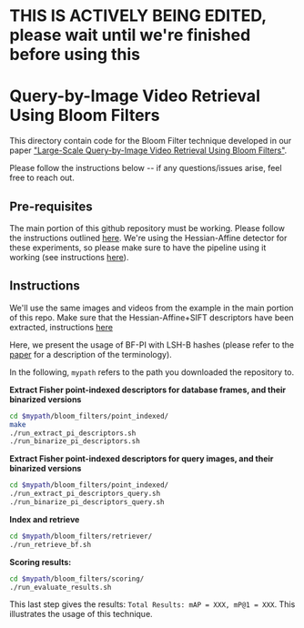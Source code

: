 # THIS IS ACTIVELY BEING EDITED, please wait until we're finished before using this

# Query-by-Image Video Retrieval Using Bloom Filters

This directory contain code for the Bloom Filter technique developed in our
paper ["Large-Scale Query-by-Image Video Retrieval Using Bloom Filters"](https://arxiv.org/abs/1604.07939).

Please follow the instructions below -- if any questions/issues arise, feel free to reach out.

## Pre-requisites

The main portion of this github repository must be working.
Please follow the instructions outlined [here](https://github.com/andrefaraujo/videosearch/blob/master/README.md#quick-start).
We're using the Hessian-Affine detector for these experiments, so please make sure to have the pipeline using it working (see instructions [here](https://github.com/andrefaraujo/videosearch#indexingretrievingscoring-using-hessian-affine-detector)).

## Instructions

We'll use the same images and videos from the example in the main portion of this repo.
Make sure that the Hessian-Affine+SIFT descriptors have been extracted, instructions
[here](https://github.com/andrefaraujo/videosearch#indexingretrievingscoring-using-hessian-affine-detector)

Here, we present the usage of BF-PI with LSH-B hashes (please refer to the [paper](https://arxiv.org/abs/1604.07939) for a description of
the terminology).

In the following, `mypath` refers to the path you downloaded the repository to.

**Extract Fisher point-indexed descriptors for database frames, and their binarized versions**

```bash
cd $mypath/bloom_filters/point_indexed/
make
./run_extract_pi_descriptors.sh
./run_binarize_pi_descriptors.sh
```

**Extract Fisher point-indexed descriptors for query images, and their binarized versions**

```bash
cd $mypath/bloom_filters/point_indexed/
./run_extract_pi_descriptors_query.sh
./run_binarize_pi_descriptors_query.sh
```

**Index and retrieve**

```bash
cd $mypath/bloom_filters/retriever/
./run_retrieve_bf.sh
```

**Scoring results:**

```bash
cd $mypath/bloom_filters/scoring/
./run_evaluate_results.sh
```

This last step gives the results: `Total Results: mAP = XXX, mP@1 = XXX`.
This illustrates the usage of this technique.

